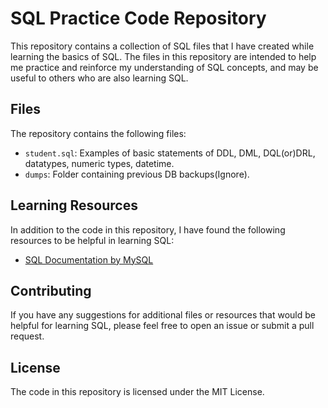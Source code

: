 SQL Practice Code Repository
===========================

This repository contains a collection of SQL files that I have created while learning the basics of SQL. The files in this repository are intended to help me practice and reinforce my understanding of SQL concepts, and may be useful to others who are also learning SQL.

Files
-----

The repository contains the following files:

* `student.sql`: Examples of basic statements of DDL, DML, DQL(or)DRL, datatypes, numeric types, datetime.
* `dumps`: Folder containing previous DB backups(Ignore).

Learning Resources
-----------------

In addition to the code in this repository, I have found the following resources to be helpful in learning SQL:

* [SQL Documentation by MySQL](https://dev.mysql.com/doc/refman/8.0/en/)

Contributing
------------

If you have any suggestions for additional files or resources that would be helpful for learning SQL, please feel free to open an issue or submit a pull request.

License
-------

The code in this repository is licensed under the MIT License.
